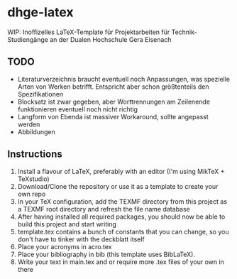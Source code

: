 # dhge-latex
WIP: Inoffizelles LaTeX-Template für Projektarbeiten für Technik-Studiengänge an der Dualen Hochschule Gera Eisenach

## TODO
* Literaturverzeichnis braucht eventuell noch Anpassungen, was spezielle Arten von Werken betrifft. Entspricht aber schon größtenteils den Spezifikationen
* Blocksatz ist zwar gegeben, aber Worttrennungen am Zeilenende funktionieren eventuell noch nicht richtig
* Langform von Ebenda ist massiver Workaround, sollte angepasst werden
* Abbildungen

## Instructions
1. Install a flavour of LaTeX, preferably with an editor (I'm using MikTeX + TeXstudio)
1. Download/Clone the repository or use it as a template to create your own repo
1. In your TeX configuration, add the TEXMF directory from this project as a TEXMF root directory and refresh the file name database
1. After having installed all required packages, you should now be able to build this project and start writing
1. template.tex contains a bunch of constants that you can change, so you don't have to tinker with the deckblatt itself
1. Place your acronyms in acro.tex
1. Place your bibliography in bib (this template uses BibLaTeX).
1. Write your text in main.tex and or require more .tex files of your own in there 
